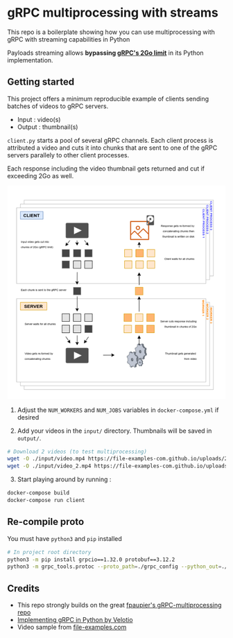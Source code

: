 # gRPC multiprocessing with streams

This repo is a boilerplate showing how you can use multiprocessing with gRPC with streaming capabilities in Python

Payloads streaming allows **bypassing [gRPC's 2Go limit](https://stackoverflow.com/questions/34128872/google-protobuf-maximum-size)** in its Python implementation.

## Getting started

This project offers a minimum reproducible example of clients sending batches of videos to gRPC servers.

- Input : video(s)
- Output : thumbnail(s)

`client.py` starts a pool of several gRPC channels. Each client process is attributed a video and cuts it into chunks that are sent to one of the gRPC servers parallely to other client processes.

Each response including the video thumbnail gets returned and cut if exceeding 2Go as well.

<div style="text-align:center"><img src="./flow.png" /></div>

1. Adjust the `NUM_WORKERS` and `NUM_JOBS` variables in `docker-compose.yml` if desired

2. Add your videos in the `input/` directory. Thumbnails will be saved in `output/`.

  ```bash
  # Download 2 videos (to test multiprocessing)
  wget -O ./input/video.mp4 https://file-examples-com.github.io/uploads/2017/04/file_example_MP4_640_3MG.mp4
  wget -O ./input/video_2.mp4 https://file-examples-com.github.io/uploads/2017/04/file_example_MP4_640_3MG.mp4
  ```

3. Start playing around by running :

  ```bash
  docker-compose build
  docker-compose run client
  ```

## Re-compile proto

You must have `python3` and `pip` installed

```bash
# In project root directory
python3 -m pip install grpcio==1.32.0 protobuf==3.12.2
python3 -m grpc_tools.protoc --proto_path=./grpc_config --python_out=./grpc_config --grpc_python_out=./grpc_config ./grpc_config/video_thumbnail.proto
```

## Credits

- This repo strongly builds on the great [fpaupier's gRPC-multiprocessing repo](https://github.com/fpaupier/gRPC-multiprocessing)
- [Implementing gRPC in Python by Velotio](https://www.velotio.com/engineering-blog/grpc-implementation-using-python)
- Video sample from [file-examples.com](https://file-examples.com/index.php/sample-video-files/)
